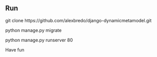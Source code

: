 <h2>Run</h2>
<p>git clone https://github.com/alexbredo/django-dynamicmetamodel.git</p>
<p>python manage.py migrate</p>
<p>python manage.py runserver 80</p>
<p>Have fun</p>
